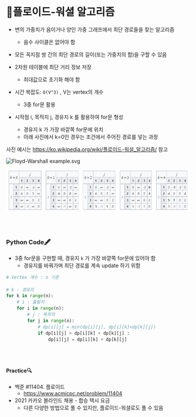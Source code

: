 # 📌플로이드-워셜 알고리즘

- 변의 가중치가 음이거나 양인 가중 그래프에서 최단 경로들을 찾는 알고리즘
  - 음수 사이클은 없어야 함
- 모든 꼭지점 쌍 간의 최단 경로의 길이(또는 가중치의 합)을 구할 수 있음

- 2차원 테이블에 최단 거리 정보 저장
  - 최대값으로 초기화 해야 함
- 시간 복잡도: `O(V^3)` , V는 vertex의 개수
  - 3중 for문 활용
- 시작점 i, 목적지 j, 경유지 k 를 활용하여 for문 형성
  - 경유지 k 가 가장 바깥쪽 for문에 위치
  - 아래 사진에서 k=0인 경우는 조건에서 주어진 경로를 넣는 과정

사진 예시는 <https://ko.wikipedia.org/wiki/플로이드-워셜_알고리즘/> 참고

![Floyd-Warshall example.svg](https://upload.wikimedia.org/wikipedia/commons/thumb/2/2e/Floyd-Warshall_example.svg/600px-Floyd-Warshall_example.svg.png)

![image-20210820164054254](Floyd_Warshall_Algorithm_python.assets/image-20210820164054254.png)



<br>

<br>

### Python Code🖋

- 3중 for문을 구현할 때, 경유지 `k` 가 가장 바깥쪽 for문에 있어야 함
  - 경유지를 바꿔가며 최단 경로를 계속 update 하기 위함

```python
# Vertex 개수 : n 기준

# k : 경유지
for k in range(n):
    # i : 출발지
    for i in range(n):
        # j : 목적지
        for j in range(n):
            # dp[i][j] = min(dp[i][j], dp[i][k]+dp[k][j])
            if dp[i][j] > dp[i][k] + dp[k][j] :
                dp[i][j] = dp[i][k] + dp[k][j]
```



<br>

<br>

#### Practice🔍

- 백준 #11404. 플로이드
  - https://www.acmicpc.net/problem/11404
- 2021 카카오 블라인드 채용 - 합승 택시 요금
  - 다른 다양한 방법으로 풀 수 있지만, 플로이드-워셜로도 풀 수 있음